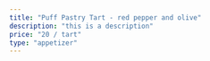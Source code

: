 ```yaml
---
title: "Puff Pastry Tart - red pepper and olive"
description: "this is a description"
price: "20 / tart"
type: "appetizer"
---
```

